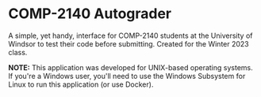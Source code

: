 # COMP-2140 Autograder

A simple, yet handy, interface for COMP-2140 students at the University of Windsor to test their code before submitting. Created for the Winter 2023 class.

**NOTE:** This application was developed for UNIX-based operating systems. If you're a Windows user, you'll need to use the Windows Subsystem for Linux to run this application (or use Docker).

